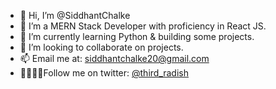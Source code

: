 - 👋 Hi, I’m @SiddhantChalke
- 👀 I’m a MERN Stack Developer with proficiency in React JS.
- 🌱 I’m currently learning Python & building some projects.
- 💞️ I’m looking to collaborate on projects.
- 📫 Email me at: siddhantchalke20@gmail.com
- 🚶‍♀️🚶‍♂️Follow me on twitter: [@third_radish](https://twitter.com/third_radish)

<!---
SiddhantChalke/SiddhantChalke is a ✨ special ✨ repository because its `README.md` (this file) appears on your GitHub profile.
You can click the Preview link to take a look at your changes.
--->
